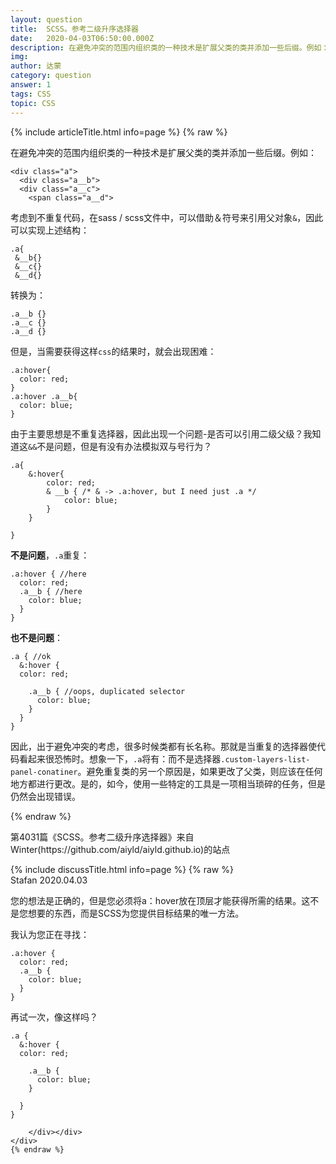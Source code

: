 ```yaml
---
layout: question
title:  SCSS。参考二级升序选择器
date:   2020-04-03T06:50:00.000Z
description: 在避免冲突的范围内组织类的一种技术是扩展父类的类并添加一些后缀。例如：<div class="a">  <div class="a__b">  <...
img: 
author: 达蒙
category: question
answer: 1
tags: CSS
topic: CSS
---
```

<div class="article-root">
  <div class="article">
    {% include articleTitle.html info=page %}
    {% raw %}
    <div class="article-content"><p><font style="vertical-align: inherit;"><font style="vertical-align: inherit;">在避免冲突的范围内组织类的一种技术是扩展父类的类并添加一些后缀。</font><font style="vertical-align: inherit;">例如：</font></font></p>

<pre><code>&lt;div class="a"&gt;<font></font>
  &lt;div class="a__b"&gt;<font></font>
  &lt;div class="a__c"&gt;<font></font>
    &lt;span class="a__d"&gt;<font></font>
</code></pre>

<p><font style="vertical-align: inherit;"><font style="vertical-align: inherit;">考虑到不重复代码，在sass / scss文件中，可以借助＆符号来引用父对象</font></font><code>&amp;</code><font style="vertical-align: inherit;"><font style="vertical-align: inherit;">，因此可以实现上述结构：</font></font></p>

<pre><code>.a{<font></font>
 &amp;__b{}<font></font>
 &amp;__c{}<font></font>
 &amp;__d{}<font></font>
</code></pre>

<p><font style="vertical-align: inherit;"><font style="vertical-align: inherit;">转换为：</font></font></p>

<pre><code>.a__b {}<font></font>
.a__c {}<font></font>
.a__d {}<font></font>
</code></pre>

<p><font style="vertical-align: inherit;"><font style="vertical-align: inherit;">但是，当需要获得这样</font></font><code>css</code><font style="vertical-align: inherit;"><font style="vertical-align: inherit;">的结果</font><font style="vertical-align: inherit;">时，就会出现困难</font><font style="vertical-align: inherit;">：</font></font></p>

<pre><code>.a:hover{<font></font>
  color: red;  <font></font>
}<font></font>
.a:hover .a__b{<font></font>
  color: blue;<font></font>
}<font></font>
</code></pre>

<p><font style="vertical-align: inherit;"><font style="vertical-align: inherit;">由于主要思想是不重复选择器，因此出现一个问题-是否可以引用二级父级？</font><font style="vertical-align: inherit;">我知道这</font></font><code>&amp;&amp;</code><font style="vertical-align: inherit;"><font style="vertical-align: inherit;">不是问题，但是有没有办法模拟双与号行为？</font></font></p>

<pre><code>.a{<font></font>
    &amp;:hover{<font></font>
        color: red;<font></font>
        &amp; __b { /* &amp; -&gt; .a:hover, but I need just .a */<font></font>
            color: blue;<font></font>
        }<font></font>
    }<font></font>
<font></font>
}<font></font>
</code></pre>

<p><strong><font style="vertical-align: inherit;"><font style="vertical-align: inherit;">不是问题</font></font></strong><font style="vertical-align: inherit;"><font style="vertical-align: inherit;">，</font></font><code>.a</code><font style="vertical-align: inherit;"><font style="vertical-align: inherit;">重复：</font></font></p>

<pre><code>.a:hover { //here<font></font>
  color: red;<font></font>
  .a__b { //here<font></font>
    color: blue;<font></font>
  }<font></font>
}<font></font>
</code></pre>

<p><strong><font style="vertical-align: inherit;"><font style="vertical-align: inherit;">也不是问题</font></font></strong><font style="vertical-align: inherit;"><font style="vertical-align: inherit;">：</font></font></p>

<pre><code>.a { //ok<font></font>
  &amp;:hover {<font></font>
  color: red;<font></font>
<font></font>
    .a__b { //oops, duplicated selector<font></font>
      color: blue;<font></font>
    }<font></font>
  }<font></font>
}<font></font>
</code></pre>

<p><font style="vertical-align: inherit;"><font style="vertical-align: inherit;">因此，出于避免冲突的考虑，很多时候类都有长名称。</font><font style="vertical-align: inherit;">那就是当重复的选择器使代码看起来很恐怖时。</font><font style="vertical-align: inherit;">想象一下，</font></font><code>.a</code><font style="vertical-align: inherit;"><font style="vertical-align: inherit;">将有：</font><font style="vertical-align: inherit;">而不是</font><font style="vertical-align: inherit;">选择器</font></font><code>.custom-layers-list-panel-conatiner</code><font style="vertical-align: inherit;"><font style="vertical-align: inherit;">。</font><font style="vertical-align: inherit;">避免重复类的另一个原因是，如果更改了父类，则应该在任何地方都进行更改。</font><font style="vertical-align: inherit;">是的，如今，使用一些特定的工具是一项相当琐碎的任务，但是仍然会出现错误。</font></font></p></div>
    {% endraw %}
  </div>
  <p class="winter_mark">第4031篇《SCSS。参考二级升序选择器》来自Winter(https://github.com/aiyld/aiyld.github.io)的站点</p>
  <div class="discuss-wrapper">
    {% include discussTitle.html info=page %}
    {% raw %}
    <div class="discuss-list">
    <div class="discuss-item">
        <div class="discuss-parent">
          <div class="discuss-meta">
            <span class="discuss-user">Stafan</span>
            <span class="discuss-time">2020.04.03</span>
          </div>
          <div class="discuss-comment"><p><font style="vertical-align: inherit;"><font style="vertical-align: inherit;">您的想法是正确的，但是您必须将a：hover放在顶层才能获得所需的结果。</font><font style="vertical-align: inherit;">这不是您想要的东西，而是SCSS为您提供目标结果的唯一方法。</font></font></p>

<p><font style="vertical-align: inherit;"><font style="vertical-align: inherit;">我认为您正在寻找：</font></font></p>

<pre><code>.a:hover {<font></font>
  color: red;<font></font>
  .a__b {<font></font>
    color: blue;<font></font>
  }<font></font>
}<font></font>
</code></pre>

<p><font style="vertical-align: inherit;"><font style="vertical-align: inherit;">再试一次，像这样吗？</font></font></p>

<pre><code>.a {<font></font>
  &amp;:hover {<font></font>
  color: red;<font></font>
<font></font>
    .a__b {<font></font>
      color: blue;<font></font>
    }<font></font>
<font></font>
  }<font></font>
}<font></font>
</code></pre></div>
        </div></div>
    </div>
    {% endraw %}
  </div>
<div>

